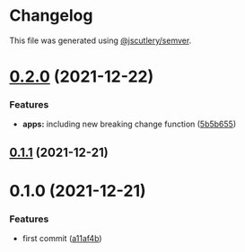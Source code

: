 # Changelog

This file was generated using [@jscutlery/semver](https://github.com/jscutlery/semver).

# [0.2.0](https://github.com/andresmgsl/versioning-testing/compare/app-two-0.1.1...app-two-0.2.0) (2021-12-22)


### Features

* **apps:** including new breaking change function ([5b5b655](https://github.com/andresmgsl/versioning-testing/commit/5b5b655672f306d2689b67d720ce6f379af7cfbf))



## [0.1.1](https://github.com/andresmgsl/versioning-testing/compare/app-two-0.1.0...app-two-0.1.1) (2021-12-21)



# 0.1.0 (2021-12-21)


### Features

* first commit ([a11af4b](https://github.com/andresmgsl/versioning-testing/commit/a11af4be06306dec6c0ffce118b2eb48335a0f00))
